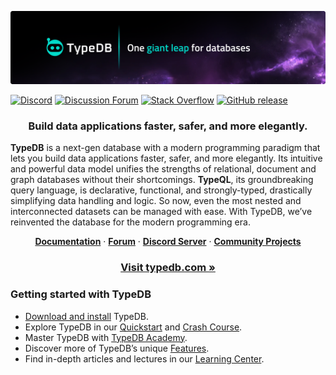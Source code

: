 [![TypeDB](./banner.png)](https://typedb.com/introduction)

[![Discord](https://img.shields.io/discord/665254494820368395?color=7389D8&label=chat&logo=discord&logoColor=ffffff)](https://typedb.com/discord)
[![Discussion Forum](https://img.shields.io/badge/discourse-forum-blue.svg)](https://forum.typedb.com)
[![Stack Overflow](https://img.shields.io/badge/stackoverflow-typedb-796de3.svg)](https://stackoverflow.com/questions/tagged/typedb)
[![GitHub release](https://img.shields.io/github/release/vaticle/typedb.svg)](https://github.com/vaticle/typedb/releases/latest)


<!-- PROJECT LOGO -->
<div align="center">
  <h3 align="center">Build data applications faster, safer, and more elegantly.</h3>
</div>


**TypeDB** is a next-gen database with a modern programming paradigm that lets you build data applications faster, safer, and more elegantly. Its intuitive and powerful data model unifies the strengths of relational, document and graph databases without their shortcomings. **TypeQL**, its groundbreaking query language, is declarative, functional, and strongly-typed, drastically simplifying data handling and logic. So now, even the most nested and interconnected datasets can be managed with ease. With TypeDB, we’ve reinvented the database for the modern programming era.

<div>
  <p align="center">
    <a href="https://typedb.com/docs"><strong>Documentation</strong></a>
    ·
    <a href="https://forum.typedb.com/"><strong>Forum</strong></a>
    ·
    <a href="https://typedb.com/discord"><strong>Discord Server</strong></a>
    ·
    <a href="https://github.com/typedb-osi"><strong>Community Projects</strong></a>
  </p>
    <h3 align="center"><a href="www.typedb.com">Visit typedb.com »</a></h3>
</div>

### Getting started with TypeDB

- [Download and install](https://typedb.com/docs/home/install/overview) TypeDB.
- Explore TypeDB in our [Quickstart](https://typedb.com/docs/home/quickstart) and [Crash Course](https://typedb.com/docs/home/crash-course).
- Master TypeDB with [TypeDB Academy](https://typedb.com/docs/academy).
- Discover more of TypeDB’s unique [Features](https://typedb.com/features).
- Find in-depth articles and lectures in our [Learning Center](https://typedb.com/learn).
